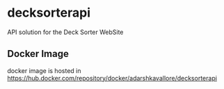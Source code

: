 # decksorterapi
API solution for the Deck Sorter WebSite
## Docker Image

docker image is hosted in https://hub.docker.com/repository/docker/adarshkavallore/decksorterapi
